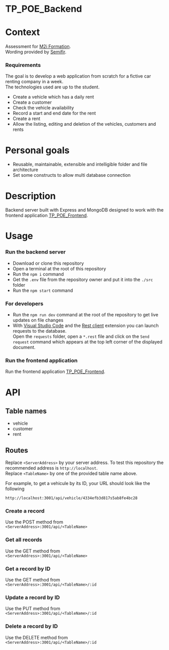 # TP_POE_Backend

# Context

Assessment for [M2i Formation](https://www.m2iformation.fr/).  
Wording provided by [Semifir](https://fr.linkedin.com/company/semifir).  

### Requirements

The goal is to develop a web application from scratch for a fictive car renting company in a week.  
The technologies used are up to the student.

- Create a vehicle which has a daily rent
- Create a customer
- Check the vehicle availability
- Record a start and end date for the rent
- Create a rent
- Allow the listing, editing and deletion of the vehicles, customers and rents

# Personal goals

- Reusable, maintainable, extensible and intelligible folder and file architecture
- Set some constructs to allow multi database connection 

# Description

Backend server built with Express and MongoDB designed to work with the frontend application [TP_POE_Frontend](https://github.com/Alain-RAMBELOSON/TP_POE_Frontend).

# Usage

### Run the backend server

- Download or clone this repository
- Open a terminal at the root of this repository  
- Run the `npm i` command  
- Get the `.env` file from the repository owner and put it into the `./src` folder 
- Run the `npm start` command

### For developers

- Run the `npm run dev` command at the root of the repository to get live updates on file changes
- With [Visual Studio Code](https://code.visualstudio.com/download) and the [Rest client](https://github.com/Huachao/vscode-restclient) extension you can launch requests to the database.  
Open the `requests` folder, open a `*.rest` file and click on the `Send request` command which appears at the top left corner of the displayed document. 

### Run the frontend application

Run the frontend application [TP_POE_Frontend](https://github.com/Alain-RAMBELOSON/TP_POE_Frontend).

# API

## Table names

- vehicle
- customer
- rent

## Routes

Replace `<ServerAddress>` by your server address. To test this repository the recommended address is `http://localhost`.  
Replace `<TableName>` by one of the provided table name above. 

For example, to get a vehicule by its ID, your URL should look like the following
```
http://localhost:3001/api/vehicle/4334efb3d817s5ab8fe4bc28
```

### Create a record  
Use the POST method from  
`<ServerAddress>:3001/api/<TableName>`

### Get all records
Use the GET method from   
`<ServerAddress>:3001/api/<TableName>`

### Get a record by ID
Use the GET method from  
`<ServerAddress>:3001/api/<TableName>/:id`

### Update a record by ID
Use the PUT method from  
`<ServerAddress>:3001/api/<TableName>/:id`

### Delete a record by ID
Use the DELETE method from  
`<ServerAddress>:3001/api/<TableName>/:id`
